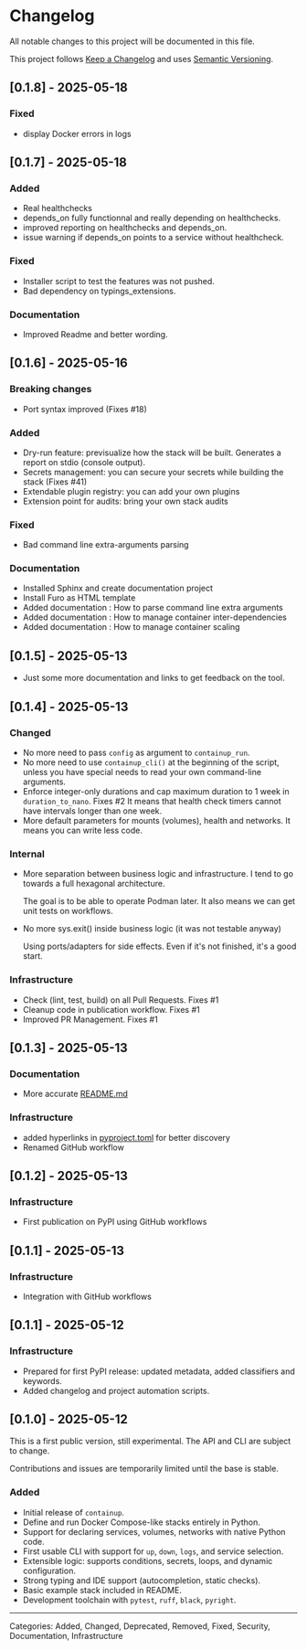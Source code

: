 # Changelog

All notable changes to this project will be documented in this file.

This project follows [Keep a Changelog](https://keepachangelog.com/en/1.0.0/)
and uses [Semantic Versioning](https://semver.org/spec/v2.0.0.html).

## [0.1.8] - 2025-05-18

### Fixed

- display Docker errors in logs

## [0.1.7] - 2025-05-18

### Added

- Real healthchecks
- depends_on fully functionnal and really depending on healthchecks.
- improved reporting on healthchecks and depends_on.
- issue warning if depends_on points to a service without healthcheck.

### Fixed

- Installer script to test the features was not pushed.
- Bad dependency on typings_extensions.

### Documentation

- Improved Readme and better wording.

## [0.1.6] - 2025-05-16

### Breaking changes

- Port syntax improved (Fixes #18)

### Added

- Dry-run feature: previsualize how the stack will be built. Generates a report on stdio (console output).
- Secrets management: you can secure your secrets while building the stack (Fixes #41)
- Extendable plugin registry: you can add your own plugins
- Extension point for audits: bring your own stack audits

### Fixed

- Bad command line extra-arguments parsing

### Documentation

- Installed Sphinx and create documentation project
- Install Furo as HTML template
- Added documentation : How to parse command line extra arguments
- Added documentation : How to manage container inter-dependencies
- Added documentation : How to manage container scaling

## [0.1.5] - 2025-05-13

- Just some more documentation and links to get feedback on the tool.

## [0.1.4] - 2025-05-13

### Changed

- No more need to pass `config` as argument to `containup_run`.
- No more need to use `containup_cli()` at the beginning of the script, unless you have special needs to read
  your own command-line arguments.
- Enforce integer-only durations and cap maximum duration to 1 week in `duration_to_nano`. Fixes #2
  It means that health check timers cannot have intervals longer than one week.
- More default parameters for mounts (volumes), health and networks.
  It means you can write less code.

### Internal

- More separation between business logic and infrastructure. I tend to go towards a full hexagonal architecture.

  The goal is to be able to operate Podman later.
  It also means we can get unit tests on workflows.

- No more sys.exit() inside business logic (it was not testable anyway)

  Using ports/adapters for side effects.
  Even if it's not finished, it's a good start.

### Infrastructure

- Check (lint, test, build) on all Pull Requests. Fixes #1
- Cleanup code in publication workflow. Fixes #1
- Improved PR Management. Fixes #1

## [0.1.3] - 2025-05-13

### Documentation

- More accurate [README.md](README.md)

### Infrastructure

- added hyperlinks in [pyproject.toml](pyproject.toml) for better discovery
- Renamed GitHub workflow

## [0.1.2] - 2025-05-13

### Infrastructure

- First publication on PyPI using GitHub workflows

## [0.1.1] - 2025-05-13

### Infrastructure

- Integration with GitHub workflows

## [0.1.1] - 2025-05-12

### Infrastructure

- Prepared for first PyPI release: updated metadata, added classifiers and keywords.
- Added changelog and project automation scripts.

## [0.1.0] - 2025-05-12

This is a first public version, still experimental. The API and CLI are subject to change.

Contributions and issues are temporarily limited until the base is stable.

### Added

- Initial release of `containup`.
- Define and run Docker Compose-like stacks entirely in Python.
- Support for declaring services, volumes, networks with native Python code.
- First usable CLI with support for `up`, `down`, `logs`, and service selection.
- Extensible logic: supports conditions, secrets, loops, and dynamic configuration.
- Strong typing and IDE support (autocompletion, static checks).
- Basic example stack included in README.
- Development toolchain with `pytest`, `ruff`, `black`, `pyright`.

---

Categories: Added, Changed, Deprecated, Removed, Fixed, Security, Documentation, Infrastructure
